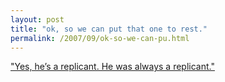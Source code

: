 ```yaml
---
layout: post
title: "ok, so we can put that one to rest."
permalink: /2007/09/ok-so-we-can-pu.html
---
```


["Yes, he’s a replicant. He was always a replicant."](http://www.nytimes.com/2007/09/30/movies/30kapl.html)